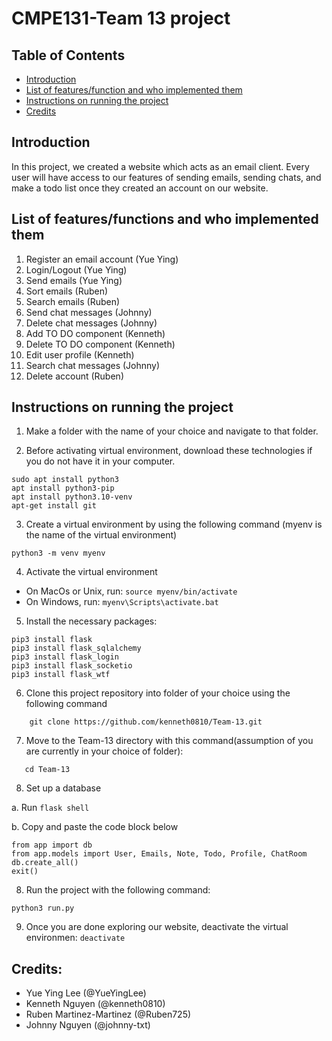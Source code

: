 # CMPE131-Team 13 project

## Table of Contents 
 - [Introduction](#introduction)
 - [List of features/function and who implemented them](#list-of-featuresfunction-and-who-implemented-them)
 - [Instructions on running the project](#instructions-on-running-the-project)
 - [Credits](#credits)

## Introduction 
In this project, we created a website which acts as an email client. Every user will have access to our features of
sending emails, sending chats, and make a todo list once they created an account on our website. 

## List of features/functions and who implemented them 
1. Register an email account (Yue Ying)
2. Login/Logout (Yue Ying)
3. Send emails (Yue Ying)
4. Sort emails (Ruben)
5. Search emails (Ruben)
6. Send chat messages (Johnny)
7. Delete chat messages (Johnny)
8. Add TO DO component (Kenneth)
9. Delete TO DO component (Kenneth)
10. Edit user profile (Kenneth)
11. Search chat messages (Johnny)
12. Delete account (Ruben)

## Instructions on running the project
1. Make a folder with the name of your choice and navigate to that folder. 

2. Before activating virtual environment, download these technologies if you do not have it in your computer. 
```
sudo apt install python3
apt install python3-pip
apt install python3.10-venv
apt-get install git
```

3. Create a virtual environment by using the following command (myenv is the name of the virtual environment)
```
python3 -m venv myenv
```

4. Activate the virtual environment
- On MacOs or Unix, run: ```source myenv/bin/activate```
- On Windows, run: ```myenv\Scripts\activate.bat```

5. Install the necessary packages: 
```
pip3 install flask
pip3 install flask_sqlalchemy
pip3 install flask_login
pip3 install flask_socketio
pip3 install flask_wtf
```
6.  Clone this project repository into folder of your choice using the following command
```
    git clone https://github.com/kenneth0810/Team-13.git
```

7. Move to the Team-13 directory with this command(assumption of you are currently in your choice of folder): 
```
   cd Team-13
```
    
8. Set up a database

 a. Run `flask shell`

 b. Copy and paste the code block below

```
from app import db
from app.models import User, Emails, Note, Todo, Profile, ChatRoom
db.create_all()
exit()
```

8. Run the project with the following command: 
```
python3 run.py
```
9. Once you are done exploring our website, deactivate the virtual environmen: 
```deactivate ```
## Credits: 
- Yue Ying Lee (@YueYingLee)
- Kenneth Nguyen (@kenneth0810)
- Ruben Martinez-Martinez (@Ruben725)
- Johnny Nguyen (@johnny-txt)

